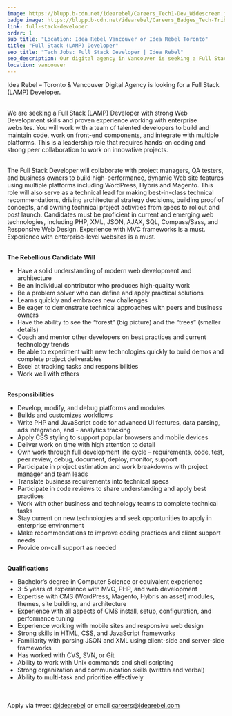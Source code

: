 ```yaml
---
image: https://blupp.b-cdn.net/idearebel/Careers_Tech1-Dev_Widescreen.jpg?quality=80&width=800
badge image: https://blupp.b-cdn.net/idearebel/Careers_Badges_Tech-Tribe.png?quality=80&width=800
link: full-stack-developer
order: 1
sub_title: "Location: Idea Rebel Vancouver or Idea Rebel Toronto"
title: "Full Stack (LAMP) Developer"
seo_title: "Tech Jobs: Full Stack Developer | Idea Rebel"
seo_description: Our digital agency in Vancouver is seeking a Full Stack Developer with strong web development skills who is proficient in web technologies.
location: vancouver
---
```

Idea Rebel – Toronto & Vancouver Digital Agency is looking for a Full Stack (LAMP) Developer.

\
We are seeking a Full Stack (LAMP) Developer with strong Web Development skills and proven experience working with enterprise websites. You will work with a team of talented developers to build and maintain code, work on front-end components, and integrate with multiple platforms. This is a leadership role that requires hands-on coding and strong peer collaboration to work on innovative projects.

\
The Full Stack Developer will collaborate with project managers, QA testers, and business owners to build high-performance, dynamic Web site features using multiple platforms including WordPress, Hybris and Magento. This role will also serve as a technical lead for making best-in-class technical recommendations, driving architectural strategy decisions, building proof of concepts, and owning technical project activities from specs to rollout and post launch.  Candidates must be proficient in current and emerging web technologies, including PHP, XML, JSON, AJAX, SQL, Compass/Sass, and Responsive Web Design. Experience with MVC frameworks is a must. Experience with enterprise-level websites is a must.

\
**The Rebellious Candidate Will**
- Have a solid understanding of modern web development and architecture
- Be an individual contributor who produces high-quality work
- Be a problem solver who can define and apply practical solutions
- Learns quickly and embraces new challenges
- Be eager to demonstrate technical approaches with peers and business owners
- Have the ability to see the “forest” (big picture) and the “trees” (smaller details)
- Coach and mentor other developers on best practices and current technology trends
- Be able to experiment with new technologies quickly to build demos and complete project deliverables
- Excel at tracking tasks and responsibilities
- Work well with others

\
**Responsibilities**
- Develop, modify, and debug platforms and modules
- Builds and customizes workflows
- Write PHP and JavaScript code for advanced UI features, data parsing, ads integration, and - analytics tracking
- Apply CSS styling to support popular browsers and mobile devices
- Deliver work on time with high attention to detail
- Own work through full development life cycle – requirements, code, test, peer review, debug, document, deploy, monitor, support
- Participate in project estimation and work breakdowns with project manager and team leads
- Translate business requirements into technical specs
- Participate in code reviews to share understanding and apply best practices
- Work with other business and technology teams to complete technical tasks
- Stay current on new technologies and seek opportunities to apply in enterprise environment
- Make recommendations to improve coding practices and client support needs
- Provide on-call support as needed

\
**Qualifications**
- Bachelor’s degree in Computer Science or equivalent experience
- 3-5 years of experience with MVC, PHP, and web development
- Expertise with CMS (WordPress, Magento, Hybris an asset) modules, themes, site building, and architecture
- Experience with all aspects of CMS install, setup, configuration, and performance tuning
- Experience working with mobile sites and responsive web design
- Strong skills in HTML, CSS, and JavaScript frameworks
- Familiarity with parsing JSON and XML using client-side and server-side frameworks
- Has worked with CVS, SVN, or Git
- Ability to work with Unix commands and shell scripting
- Strong organization and communication skills (written and verbal)
- Ability to multi-task and prioritize effectively

\
\
Apply via tweet [@idearebel](https://x.com/idearebel) or email [careers@idearebel.com](mailto:careers@idearebel.com)
